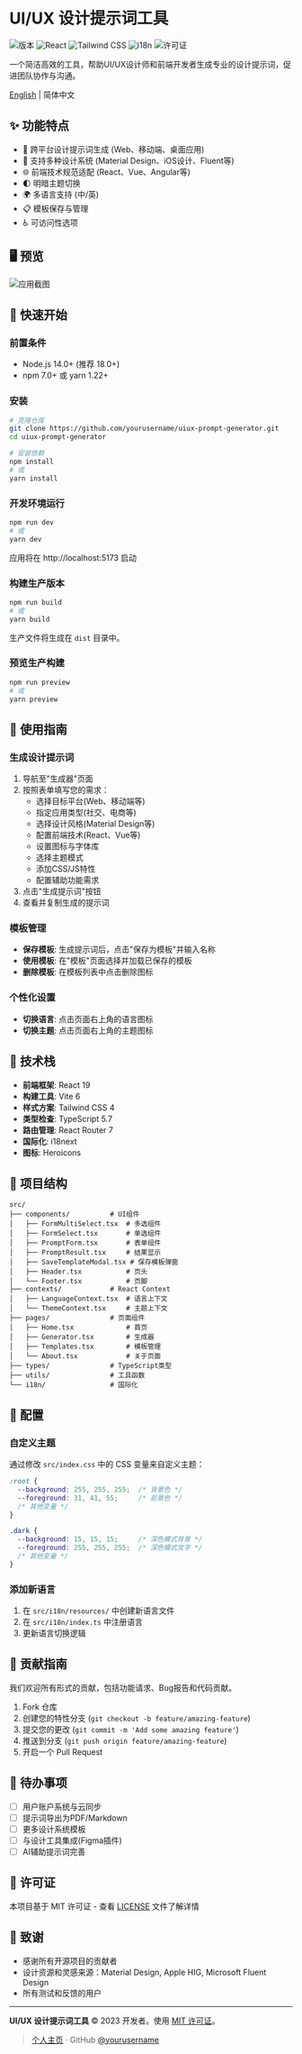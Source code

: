 # UI/UX 设计提示词工具

![版本](https://img.shields.io/badge/版本-0.1.0-blue.svg)
![React](https://img.shields.io/badge/React-19.0-61dafb.svg)
![Tailwind CSS](https://img.shields.io/badge/Tailwind-4.0-38bdf8.svg)
![i18n](https://img.shields.io/badge/i18n-多语言-green.svg)
![许可证](https://img.shields.io/badge/许可证-MIT-brightgreen.svg)

一个简洁高效的工具，帮助UI/UX设计师和前端开发者生成专业的设计提示词，促进团队协作与沟通。

[English](./README_EN.md) | 简体中文

## ✨ 功能特点

- 📱 跨平台设计提示词生成 (Web、移动端、桌面应用)
- 🎨 支持多种设计系统 (Material Design、iOS设计、Fluent等)
- 🌐 前端技术规范适配 (React、Vue、Angular等)
- 🌓 明暗主题切换
- 🌍 多语言支持 (中/英)
- 📋 模板保存与管理
- ♿ 可访问性选项

## 🖥️ 预览

![应用截图](https://placeholder-image.com/screenshot.png)

## 🚀 快速开始

### 前置条件

- Node.js 14.0+ (推荐 18.0+)
- npm 7.0+ 或 yarn 1.22+

### 安装

```bash
# 克隆仓库
git clone https://github.com/yourusername/uiux-prompt-generator.git
cd uiux-prompt-generator

# 安装依赖
npm install
# 或
yarn install
```

### 开发环境运行

```bash
npm run dev
# 或
yarn dev
```

应用将在 http://localhost:5173 启动

### 构建生产版本

```bash
npm run build
# 或
yarn build
```

生产文件将生成在 `dist` 目录中。

### 预览生产构建

```bash
npm run preview
# 或
yarn preview
```

## 📖 使用指南

### 生成设计提示词

1. 导航至"生成器"页面
2. 按照表单填写您的需求：
   - 选择目标平台(Web、移动端等)
   - 指定应用类型(社交、电商等)
   - 选择设计风格(Material Design等)
   - 配置前端技术(React、Vue等)
   - 设置图标与字体库
   - 选择主题模式
   - 添加CSS/JS特性
   - 配置辅助功能需求
3. 点击"生成提示词"按钮
4. 查看并复制生成的提示词

### 模板管理

- **保存模板**: 生成提示词后，点击"保存为模板"并输入名称
- **使用模板**: 在"模板"页面选择并加载已保存的模板
- **删除模板**: 在模板列表中点击删除图标

### 个性化设置

- **切换语言**: 点击页面右上角的语言图标
- **切换主题**: 点击页面右上角的主题图标

## 🧩 技术栈

- **前端框架**: React 19
- **构建工具**: Vite 6
- **样式方案**: Tailwind CSS 4
- **类型检查**: TypeScript 5.7
- **路由管理**: React Router 7
- **国际化**: i18next
- **图标**: Heroicons

## 📁 项目结构

```
src/
├── components/          # UI组件
│   ├── FormMultiSelect.tsx  # 多选组件
│   ├── FormSelect.tsx       # 单选组件
│   ├── PromptForm.tsx       # 表单组件
│   ├── PromptResult.tsx     # 结果显示
│   ├── SaveTemplateModal.tsx # 保存模板弹窗
│   ├── Header.tsx           # 页头
│   └── Footer.tsx           # 页脚
├── contexts/            # React Context
│   ├── LanguageContext.tsx  # 语言上下文
│   └── ThemeContext.tsx     # 主题上下文
├── pages/               # 页面组件
│   ├── Home.tsx             # 首页
│   ├── Generator.tsx        # 生成器
│   ├── Templates.tsx        # 模板管理
│   └── About.tsx            # 关于页面
├── types/               # TypeScript类型
├── utils/               # 工具函数
└── i18n/                # 国际化
```

## 🔧 配置

### 自定义主题

通过修改 `src/index.css` 中的 CSS 变量来自定义主题：

```css
:root {
  --background: 255, 255, 255;  /* 背景色 */
  --foreground: 31, 41, 55;     /* 前景色 */
  /* 其他变量 */
}

.dark {
  --background: 15, 15, 15;     /* 深色模式背景 */
  --foreground: 255, 255, 255;  /* 深色模式文字 */
  /* 其他变量 */
}
```

### 添加新语言

1. 在 `src/i18n/resources/` 中创建新语言文件
2. 在 `src/i18n/index.ts` 中注册语言
3. 更新语言切换逻辑

## 🤝 贡献指南

我们欢迎所有形式的贡献，包括功能请求、Bug报告和代码贡献。

1. Fork 仓库
2. 创建您的特性分支 (`git checkout -b feature/amazing-feature`)
3. 提交您的更改 (`git commit -m 'Add some amazing feature'`)
4. 推送到分支 (`git push origin feature/amazing-feature`)
5. 开启一个 Pull Request

## 📝 待办事项

- [ ] 用户账户系统与云同步
- [ ] 提示词导出为PDF/Markdown
- [ ] 更多设计系统模板
- [ ] 与设计工具集成(Figma插件)
- [ ] AI辅助提示词完善

## 📄 许可证

本项目基于 MIT 许可证 - 查看 [LICENSE](LICENSE) 文件了解详情

## 🙏 致谢

- 感谢所有开源项目的贡献者
- 设计资源和灵感来源：Material Design, Apple HIG, Microsoft Fluent Design
- 所有测试和反馈的用户

---

**UI/UX 设计提示词工具** © 2023 开发者。使用 [MIT 许可证](LICENSE)。

> [个人主页](https://your-website.com) · GitHub [@yourusername](https://github.com/yourusername)
